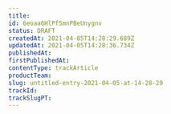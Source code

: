 ```yaml
---
title: 
id: 6eoaa6HlPf5mnPBeUnygnv
status: DRAFT
createdAt: 2021-04-05T14:28:29.689Z
updatedAt: 2021-04-05T14:28:36.734Z
publishedAt: 
firstPublishedAt: 
contentType: trackArticle
productTeam: 
slug: untitled-entry-2021-04-05-at-14-28-29
trackId: 
trackSlugPT: 
---
```



